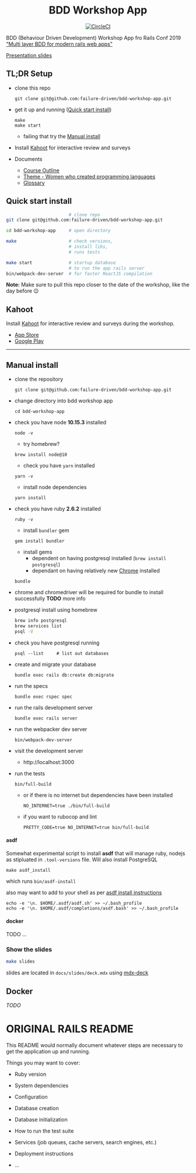 <h1 align="center">BDD Workshop App</h1>

<div align="center">

[![CircleCI](https://circleci.com/gh/failure-driven/bdd-workshop-app.svg?style=svg)](https://circleci.com/gh/failure-driven/bdd-workshop-app)

</div>

BDD (Behaviour Driven Development) Workshop App fro Rails Conf 2019 ["Multi
layer BDD for modern rails web
apps"](https://railsconf.com/program/workshops#session-782)

[Presentation slides](https://failure-driven.github.io/bdd-workshop-app/)

## TL;DR Setup

- clone this repo

  ```
  git clone git@github.com:failure-driven/bdd-workshop-app.git
  ```

- get it up and running ([Quick start install](#quick-start-install))

  ```
  make
  make start
  ```

  - failing that try the [Manual install](#manual-install)

- Install [Kahoot](https://kahoot.com/mobile-app/) for interactive review and surveys

- Documents

    * [Course Outline](/docs/course_outline.md)
    * [Theme - Women who created programming languages](/docs/theme.md)
    * [Glossary](/docs/glossary.md)
    
## Quick start install

```sh
                        # clone repo
git clone git@github.com:failure-driven/bdd-workshop-app.git

cd bdd-workshop-app     # open directory

make                    # check versions,
                        # install libs,
                        # runs tests

make start              # startup database
                        # to run the app rails server
bin/webpack-dev-server  # for faster ReactJS compilation
```

**Note:** Make sure to pull this repo closer to the date of the workshop, like
the day before 😉

## Kahoot

Install [Kahoot](https://kahoot.com/mobile-app/) for interactive review and surveys
during the workshop.

- [App Store](https://itunes.apple.com/app/apple-store/id1131203560?mt=8)
- [Google Play](https://play.google.com/store/apps/details?id=no.mobitroll.kahoot.android&referrer=utm_source%3Dkahoot%26utm_campaign%3Dmobileapp)

---

## Manual install

- clone the repository
  ```
  git clone git@github.com:failure-driven/bdd-workshop-app.git
  ```
- change directory into bdd workshop app
  ```
  cd bdd-workshop-app
  ```
- check you have node **10.15.3** installed
  ```
  node -v
  ```
  - try homebrew?
  ```
  brew install node@10
  ```
  - check you have `yarn` installed
  ```
  yarn -v
  ```
  - install node dependencies
  ```
  yarn install
  ```
- check you have ruby **2.6.2** installed
  ```
  ruby -v
  ```
  - install `bundler` gem
  ```
  gem install bundler
  ```
  - install gems
    - dependent on having postgresql installed (`brew install postgresql`)
    - dependant on having relatively new [Chrome](https://www.google.com/chrome/) installed
  ```
  bundle
  ```
- chrome and chromedriver will be required for bundle to install successfully
  **TODO** more info

- postgresql install using homebrew
  ```sh
  brew info postgresql
  brew services list
  psql -V
  ```
- check you have postgresql running
  ```
  psql --list     # list out databases
  ```
- create and migrate your database
  ```
  bundle exec rails db:create db:migrate
  ```
- run the specs
  ```
  bundle exec rspec spec
  ```
- run the rails development server
  ```
  bundle exec rails server
  ```
- run the webpacker dev server
  ```
  bin/webpack-dev-server
  ```
- visit the development server
  - http://localhost:3000
- run the tests
  ```
  bin/full-build
  ```
  - or if there is no internet but dependencies have been installed
    ```
    NO_INTERNET=true ./bin/full-build
    ```
  - if you want to rubocop and lint
    ```
    PRETTY_CODE=true NO_INTERNET=true bin/full-build
    ```

#### asdf

Somewhat experimental script to install **asdf** that will manage ruby, nodejs as stipluated in `.tool-versions` file. Will also install PostgreSQL

```
make asdf_install
```

which runs `bin/asdf-install`

also may want to add to your shell as per [asdf install instructions](https://asdf-vm.com/#/core-manage-asdf-vm)

```
echo -e '\n. $HOME/.asdf/asdf.sh' >> ~/.bash_profile
echo -e '\n. $HOME/.asdf/completions/asdf.bash' >> ~/.bash_profile
```

#### docker

TODO ...

### Show the slides

```sh
make slides
```

slides are located in `docs/slides/deck.mdx` using
[mdx-deck](https://github.com/jxnblk/mdx-deck)

## Docker

_TODO_

# ORIGINAL RAILS README

This README would normally document whatever steps are necessary to get the
application up and running.

Things you may want to cover:

- Ruby version

- System dependencies

- Configuration

- Database creation

- Database initialization

- How to run the test suite

- Services (job queues, cache servers, search engines, etc.)

- Deployment instructions

- ...

